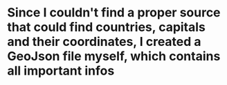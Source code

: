 # Since I couldn't find a proper source that could find countries, capitals and their coordinates, I created a GeoJson file myself, which contains all important infos
